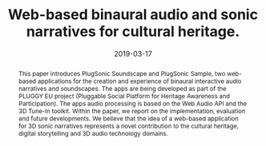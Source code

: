 ---
layout        : default-publication
title         : "Web-based binaural audio and sonic narratives for cultural heritage."
collection    : publications
permalink     : /publications/2019-03-17-comunita2019web-based

abstract      : "This paper introduces PlugSonic Soundscape and PlugSonic Sample, two web-based applications for the creation and experience of binaural interactive audio narratives and soundscapes. The apps are being developed as part of the PLUGGY EU project (Pluggable Social Platform for Heritage Awareness and Participation). The apps audio processing is based on the Web Audio API and the 3D Tune-In toolkit. Within the paper, we report on the implementation, evaluation and future developments. We believe that the idea of a web-based application for 3D sonic narratives represents a novel contribution to the cultural heritage, digital storytelling and 3D audio technology domains."

date          : 2019-03-17
venue         : '2019 AES International Conference on Immersive and Interactive Audio (March 2019)'
paperurl      : '/files/comunita2019web-based-paper.pdf'
image         : '/files/comunita2019web-based-image.png'
imagewidth    : 100.0
poster        : '/files/comunita2019web-based-poster.pdf'
presentation  : 
code          :
data          : 
dataname      : 
categories    : 
citation      : 'Comunità, M., Gerino, A., Lim, V., Picinali, L. <b>"Web-based binaural audio and sonic narratives for cultural heritage"</b> - <i>Audio Engineering Society Conference: 2019 AES International Conference on Immersive and Interactive Audio. Audio Engineering Society, 2019</i>'
author_profile: true
---